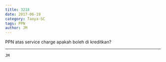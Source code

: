 ```yaml
---
title: 3218
date: 2017-06-19
category: Tanya-SC
tags: PPN
author: JM
---
```


PPN atas service charge apakah boleh di kreditkan?

---



`JM`
